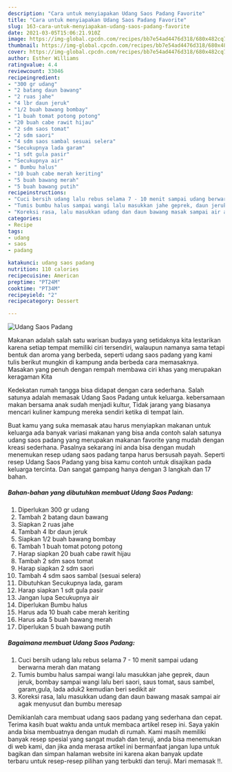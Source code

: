 ```yaml
---
description: "Cara untuk menyiapakan Udang Saos Padang Favorite"
title: "Cara untuk menyiapakan Udang Saos Padang Favorite"
slug: 163-cara-untuk-menyiapakan-udang-saos-padang-favorite
date: 2021-03-05T15:06:21.910Z
image: https://img-global.cpcdn.com/recipes/bb7e54ad4476d318/680x482cq70/udang-saos-padang-foto-resep-utama.jpg
thumbnail: https://img-global.cpcdn.com/recipes/bb7e54ad4476d318/680x482cq70/udang-saos-padang-foto-resep-utama.jpg
cover: https://img-global.cpcdn.com/recipes/bb7e54ad4476d318/680x482cq70/udang-saos-padang-foto-resep-utama.jpg
author: Esther Williams
ratingvalue: 4.4
reviewcount: 33046
recipeingredient:
- "300 gr udang"
- "2 batang daun bawang"
- "2 ruas jahe"
- "4 lbr daun jeruk"
- "1/2 buah bawang bombay"
- "1 buah tomat potong potong"
- "20 buah cabe rawit hijau"
- "2 sdm saos tomat"
- "2 sdm saori"
- "4 sdm saos sambal sesuai selera"
- "Secukupnya lada garam"
- "1 sdt gula pasir"
- "Secukupnya air"
- " Bumbu halus"
- "10 buah cabe merah keriting"
- "5 buah bawang merah"
- "5 buah bawang putih"
recipeinstructions:
- "Cuci bersih udang lalu rebus selama 7 - 10 menit sampai udang berwarna merah dan matang"
- "Tumis bumbu halus sampai wangi lalu masukkan jahe geprek, daun jeruk, bombay sampai wangi lalu beri saori, saus tomat, saus sambel, garam,gula, lada aduk2 kemudian beri sedikit air"
- "Koreksi rasa, lalu masukkan udang dan daun bawang masak sampai air agak menyusut dan bumbu meresap"
categories:
- Recipe
tags:
- udang
- saos
- padang

katakunci: udang saos padang 
nutrition: 110 calories
recipecuisine: American
preptime: "PT24M"
cooktime: "PT34M"
recipeyield: "2"
recipecategory: Dessert

---
```



![Udang Saos Padang](https://img-global.cpcdn.com/recipes/bb7e54ad4476d318/680x482cq70/udang-saos-padang-foto-resep-utama.jpg)

Makanan adalah salah satu warisan budaya yang setidaknya kita lestarikan karena setiap tempat memiliki ciri tersendiri, walaupun namanya sama tetapi bentuk dan aroma yang berbeda, seperti udang saos padang yang kami tulis berikut mungkin di kampung anda berbeda cara memasaknya. Masakan yang penuh dengan rempah membawa ciri khas yang merupakan keragaman Kita



Kedekatan rumah tangga bisa didapat dengan cara sederhana. Salah satunya adalah memasak Udang Saos Padang untuk keluarga. kebersamaan makan bersama anak sudah menjadi kultur, Tidak jarang yang biasanya mencari kuliner kampung mereka sendiri ketika di tempat lain.

Buat kamu yang suka memasak atau harus menyiapkan makanan untuk keluarga ada banyak variasi makanan yang bisa anda contoh salah satunya udang saos padang yang merupakan makanan favorite yang mudah dengan kreasi sederhana. Pasalnya sekarang ini anda bisa dengan mudah menemukan resep udang saos padang tanpa harus bersusah payah.
Seperti resep Udang Saos Padang yang bisa kamu contoh untuk disajikan pada keluarga tercinta. Dan sangat gampang hanya dengan 3 langkah dan 17 bahan.


<!--inarticleads1-->

##### Bahan-bahan yang dibutuhkan membuat Udang Saos Padang:

1. Diperlukan 300 gr udang
1. Tambah 2 batang daun bawang
1. Siapkan 2 ruas jahe
1. Tambah 4 lbr daun jeruk
1. Siapkan 1/2 buah bawang bombay
1. Tambah 1 buah tomat potong potong
1. Harap siapkan 20 buah cabe rawit hijau
1. Tambah 2 sdm saos tomat
1. Harap siapkan 2 sdm saori
1. Tambah 4 sdm saos sambal (sesuai selera)
1. Dibutuhkan Secukupnya lada, garam
1. Harap siapkan 1 sdt gula pasir
1. Jangan lupa Secukupnya air
1. Diperlukan  Bumbu halus
1. Harus ada 10 buah cabe merah keriting
1. Harus ada 5 buah bawang merah
1. Diperlukan 5 buah bawang putih




<!--inarticleads2-->

##### Bagaimana membuat  Udang Saos Padang:

1. Cuci bersih udang lalu rebus selama 7 - 10 menit sampai udang berwarna merah dan matang
1. Tumis bumbu halus sampai wangi lalu masukkan jahe geprek, daun jeruk, bombay sampai wangi lalu beri saori, saus tomat, saus sambel, garam,gula, lada aduk2 kemudian beri sedikit air
1. Koreksi rasa, lalu masukkan udang dan daun bawang masak sampai air agak menyusut dan bumbu meresap




Demikianlah cara membuat udang saos padang yang sederhana dan cepat. Terima kasih buat waktu anda untuk membaca artikel resep ini. Saya yakin anda bisa membuatnya dengan mudah di rumah. Kami masih memiliki banyak resep spesial yang sangat mudah dan teruji, anda bisa menemukan di web kami, dan jika anda merasa artikel ini bermanfaat jangan lupa untuk bagikan dan simpan halaman website ini karena akan banyak update terbaru untuk resep-resep pilihan yang terbukti dan teruji. Mari memasak !!. 
